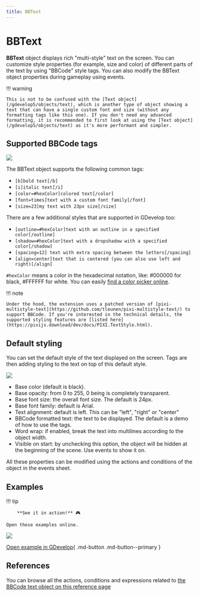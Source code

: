 ```yaml
---
title: BBText
---
```

# BBText

**BBText** object displays rich "multi-style" text on the screen. You can customize style properties (for example, size and color) of different parts of the text by using "BBCode" style tags. You can also modify the BBText object properties during gameplay using events.

!!! warning

    This is not to be confused with the [Text object](/gdevelop5/objects/text), which is another type of object showing a text that can have a single custom font and size (without any formatting tags like this one). If you don't need any advanced formatting, it is recommended to first look at using the [Text object](/gdevelop5/objects/text) as it's more performant and simpler.

## Supported BBCode tags

![](/gdevelop5/objects/stylestag.png)

The BBText object supports the following common tags:

  * `[b]bold text[/b]`
  * `[i]italic text[/i]`
  * `[color=#hexColor]colored text[/color]`
  * `[font=times]text with a custom font family[/font]`
  * `[size=23]my text with 23px size[/size]`

There are a few additional styles that are supported in GDevelop too:

  * `[outline=#hexColor]text with an outline in a specified color[/outline]`
  * `[shadow=#hexColor]text with a dropshadow with a specified color[/shadow]`
  * `[spacing=12] text with extra spacing between the letters[/spacing]`
  * `[align=center]text that is centered (you can also use left and right)[/align]`

`#hexColor` means a color in the hexadecimal notation, like: #000000 for black, #FFFFFF for white. You can easily [find a color picker online](https://htmlcolorcodes.com/).

!!! note

    Under the hood, the extension uses a patched version of [pixi-multistyle-text](https://github.com/tleunen/pixi-multistyle-text/) to support BBCode. If you're interested in the technical details, the supported styling features are [listed here](https://pixijs.download/dev/docs/PIXI.TextStyle.html).

## Default styling

You can set the default style of the text displayed on the screen. Tags are then adding styling to the text on top of this default style.

![](/gdevelop5/objects/bbtext/pasted/20230304-163249.png)

  * Base color (default is black).
  * Base opacity: from 0 to 255, 0 being is completely transparent.
  * Base font size: the overall font size. The default is 24px.
  * Base font family: default is Arial.
  * Text alignment: default is left. This can be "left", "right" or "center"
  * BBCode formatted text: the text to be displayed. The default is a demo of how to use the tags.
  * Word wrap: if enabled, break the text into multilines according to the object width.
  * Visible on start: by unchecking this option, the object will be hidden at the beginning of the scene. Use events to show it on.

All these properties can be modified using the actions and conditions of the object in the events sheet.

## Examples

!!! tip

        **See it in action!** 🎮

    Open these examples online.

[![](/gdevelop5/objects/bbtext-example.jpg)](https://editor.gdevelop.io/?project=example://bbtext-object-demo)

[Open example in GDevelop](https://editor.gdevelop.io/?project=example://bbtext-object-demo){ .md-button .md-button--primary }

## References

You can browse all the actions, conditions and expressions related to [the BBCode text object on this reference page](/gdevelop5/all-features/bbtext/reference/)